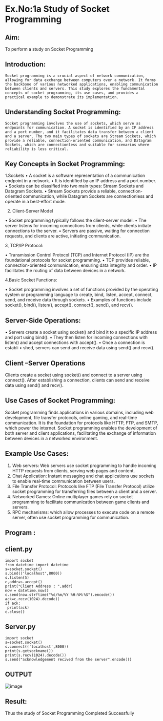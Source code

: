 # Ex.No:1a  			Study of Socket Programming

## Aim: 
To perform a study on Socket Programming
## Introduction:

 	Socket programming is a crucial aspect of network communication, allowing for data exchange between computers over a network. It forms the backbone of various networked applications, enabling communication between clients and servers. This study explores the fundamental concepts of socket programming, its use cases, and provides a practical example to demonstrate its implementation.
## Understanding Socket Programming:
	Socket programming involves the use of sockets, which serve as endpoints for communication. A socket is identified by an IP address and a port number, and it facilitates data transfer between a client and a server. The two main types of sockets are Stream Sockets, which provide a reliable, connection-oriented communication, and Datagram Sockets, which are connectionless and suitable for scenarios where reliability is less critical.
## Key Concepts in Socket Programming:
1.Sockets
•	A socket is a software representation of a communication endpoint in a network.
•	It is identified by an IP address and a port number.
•	Sockets can be classified into two main types: Stream Sockets and Datagram Sockets.
•	Stream Sockets provide a reliable, connection-oriented communication, while Datagram Sockets are connectionless and operate in a best-effort mode.

2. Client-Server Model

•	Socket programming typically follows the client-server model.
•	The server listens for incoming connections from clients, while clients initiate connections to the server.
•	Servers are passive, waiting for connection requests, and clients are active, initiating communication.

3, TCP/IP Protocol:

•	Transmission Control Protocol (TCP) and Internet Protocol (IP) are the foundational protocols for socket programming.
•	TCP provides reliable, connection-oriented communication, ensuring data integrity and order.
•	IP facilitates the routing of data between devices in a network.

4.Basic Socket Functions:

•	Socket programming involves a set of functions provided by the operating system or programming language to create, bind, listen, accept, connect, send, and receive data through sockets.
•	Examples of functions include socket(), bind(), listen(), accept(), connect(), send(), and recv().

## Server-Side Operations:

•	Servers create a socket using socket() and bind it to a specific IP address and port using bind().
•	They then listen for incoming connections with listen() and accept connections with accept().
•	Once a connection is establi
•	shed, servers can send and receive data using send() and recv().

## Client –Server Operations

Clients create a socket using socket() and connect to a server using connect().
After establishing a connection, clients can send and receive data using send() and recv().

## Use Cases of Socket Programming:
Socket programming finds applications in various domains, including web development, file transfer protocols, online gaming, and real-time communication. It is the foundation for protocols like HTTP, FTP, and SMTP, which power the internet. Socket programming enables the development of both server and client applications, facilitating the exchange of information between devices in a networked environment.
## Example Use Cases:

1.	Web servers: Web servers use socket programming to handle incoming HTTP requests from clients, serving web pages and content.
2.	Chat Application: Instant messaging and chat applications use sockets to enable real-time communication between users.
3.	File Transfer Protocol: Protocols like FTP (File Transfer Protocol) utilize socket programming for transferring files between a client and a server.
4.	Networked Games: Online multiplayer games rely on socket programming to facilitate communication between game clients and servers.
5.	RPC mechanisms: which allow processes to execute code on a remote server, often use socket programming for communication.

## Program :
## client.py
```
import socket
from datetime import datetime
s=socket.socket()
s.bind(('localhost',8000))
s.listen(5)
c,addr=s.accept()
print("Client Address : ",addr)
now = datetime.now()
c.send(now.strftime("%d/%m/%Y %H:%M:%S").encode())
ack=c.recv(1024).decode()
if ack:
 print(ack)
c.close()
```
## Server.py
```
import socket
s=socket.socket()
s.connect(('localhost',8000))
print(s.getsockname())
print(s.recv(1024).decode())
s.send("acknowledgement recived from the server".encode())
```
## OUTPUT

![image](https://github.com/user-attachments/assets/3b27a407-2964-481a-bfc3-72c8a413e031)


## Result:
Thus the study of Socket Programming Completed Successfully
